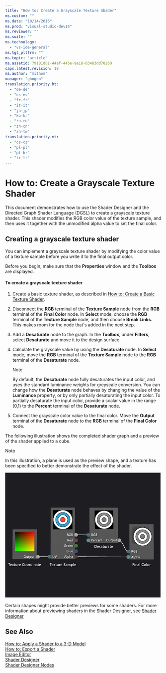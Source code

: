 ```yaml
---
title: "How to: Create a Grayscale Texture Shader"
ms.custom: ""
ms.date: "10/14/2016"
ms.prod: "visual-studio-dev14"
ms.reviewer: ""
ms.suite: ""
ms.technology: 
  - "vs-ide-general"
ms.tgt_pltfrm: ""
ms.topic: "article"
ms.assetid: 79181d81-44af-445e-9a18-03483dd70260
caps.latest.revision: 18
ms.author: "mithom"
manager: "ghogen"
translation.priority.ht: 
  - "de-de"
  - "es-es"
  - "fr-fr"
  - "it-it"
  - "ja-jp"
  - "ko-kr"
  - "ru-ru"
  - "zh-cn"
  - "zh-tw"
translation.priority.mt: 
  - "cs-cz"
  - "pl-pl"
  - "pt-br"
  - "tr-tr"
---
```

# How to: Create a Grayscale Texture Shader
This document demonstrates how to use the Shader Designer and the Directed Graph Shader Language (DGSL) to create a grayscale texture shader. This shader modifies the RGB color value of the texture sample, and then uses it together with the unmodified alpha value to set the final color.  
  
## Creating a grayscale texture shader  
 You can implement a grayscale texture shader by modifying the color value of a texture sample before you write it to the final output color.  
  
 Before you begin, make sure that the **Properties** window and the **Toolbox** are displayed.  
  
#### To create a grayscale texture shader  
  
1.  Create a basic texture shader, as described in [How to: Create a Basic Texture Shader](../designers/how-to--create-a-basic-texture-shader.md).  
  
2.  Disconnect the **RGB** terminal of the **Texture Sample** node from the **RGB** terminal of the **Final Color** node. In **Select** mode, choose the **RGB** terminal of the **Texture Sample** node, and then choose **Break Links**. This makes room for the node that's added in the next step.  
  
3.  Add a **Desaturate** node to the graph. In the **Toolbox**, under **Filters**, select **Desaturate** and move it to the design surface.  
  
4.  Calculate the grayscale value by using the **Desaturate** node. In **Select** mode, move the **RGB** terminal of the **Texture Sample** node to the **RGB** terminal of the **Desaturate** node.  
  
    > [!NOTE]
    >  By default, the **Desaturate** node fully desaturates the input color, and uses the standard luminance weights for greyscale conversion. You can change how the **Desaturate** node behaves by changing the value of the **Luminance** property, or by only partially desaturating the input color. To partially desaturate the input color, provide a scalar value in the range [0,1) to the **Percent** terminal of the **Desaturate** node.  
  
5.  Connect the grayscale color value to the final color. Move the **Output** terminal of the **Desaturate** node to the **RGB** terminal of the **Final Color** node.  
  
 The following illustration shows the completed shader graph and a preview of the shader applied to a cube.  
  
> [!NOTE]
>  In this illustration, a plane is used as the preview shape, and a texture has been specified to better demonstrate the effect of the shader.  
  
 ![Shader graph and a preview of its effect](../designers/media/digit-grayscale-effect.png "Digit-Grayscale-Effect")  
  
 Certain shapes might provide better previews for some shaders. For more information about previewing shaders in the Shader Designer, see [Shader Designer](../designers/shader-designer.md)  
  
## See Also  
 [How to: Apply a Shader to a 3-D Model](../designers/how-to--apply-a-shader-to-a-3-d-model.md)   
 [How to: Export a Shader](../designers/how-to--export-a-shader.md)   
 [Image Editor](../designers/image-editor.md)   
 [Shader Designer](../designers/shader-designer.md)   
 [Shader Designer Nodes](../designers/shader-designer-nodes.md)